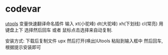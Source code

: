 # codevar
[utools](https://u.tools/) 变量快速翻译命名插件
输入 xt(小驼峰) dt(大驼峰) xh(下划线) cl(常亮)
用键盘上下 选择然后回车 或者 鼠标点击选择来自动复制.

安装方式:
下载后复制文件 upx 然后打开(唤出)Utools 粘贴到输入框中
然后回车,根据提示安装即可